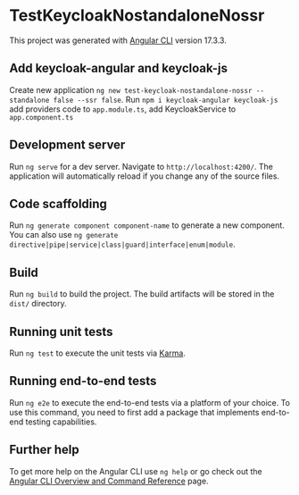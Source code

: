 # TestKeycloakNostandaloneNossr

This project was generated with [Angular CLI](https://github.com/angular/angular-cli) version 17.3.3.
## Add keycloak-angular and keycloak-js

Create new application `ng new test-keycloak-nostandalone-nossr --standalone false --ssr false`. Run `npm i keycloak-angular keycloak-js`
add providers code to `app.module.ts`, add KeycloakService to `app.component.ts`

## Development server

Run `ng serve` for a dev server. Navigate to `http://localhost:4200/`. The application will automatically reload if you change any of the source files.

## Code scaffolding

Run `ng generate component component-name` to generate a new component. You can also use `ng generate directive|pipe|service|class|guard|interface|enum|module`.

## Build

Run `ng build` to build the project. The build artifacts will be stored in the `dist/` directory.

## Running unit tests

Run `ng test` to execute the unit tests via [Karma](https://karma-runner.github.io).

## Running end-to-end tests

Run `ng e2e` to execute the end-to-end tests via a platform of your choice. To use this command, you need to first add a package that implements end-to-end testing capabilities.

## Further help

To get more help on the Angular CLI use `ng help` or go check out the [Angular CLI Overview and Command Reference](https://angular.io/cli) page.
